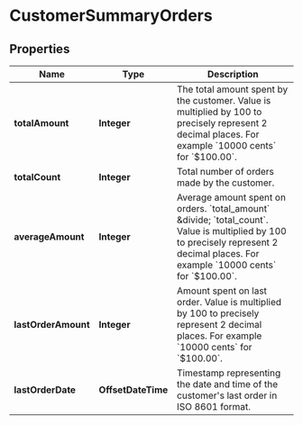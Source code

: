 

# CustomerSummaryOrders


## Properties

| Name | Type | Description |
|------------ | ------------- | ------------- |
|**totalAmount** | **Integer** | The total amount spent by the customer. Value is multiplied by 100 to precisely represent 2 decimal places. For example &#x60;10000 cents&#x60; for &#x60;$100.00&#x60;. |
|**totalCount** | **Integer** | Total number of orders made by the customer. |
|**averageAmount** | **Integer** | Average amount spent on orders. &#x60;total_amount&#x60; &amp;divide; &#x60;total_count&#x60;. Value is multiplied by 100 to precisely represent 2 decimal places. For example &#x60;10000 cents&#x60; for &#x60;$100.00&#x60;. |
|**lastOrderAmount** | **Integer** | Amount spent on last order. Value is multiplied by 100 to precisely represent 2 decimal places. For example &#x60;10000 cents&#x60; for &#x60;$100.00&#x60;. |
|**lastOrderDate** | **OffsetDateTime** | Timestamp representing the date and time of the customer&#39;s last order in ISO 8601 format. |



